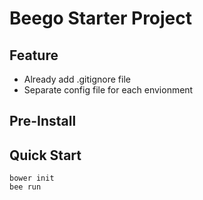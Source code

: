 # Beego Starter Project

## Feature
- Already add .gitignore file
- Separate config file for each envionment

## Pre-Install


## Quick Start
```
bower init
bee run
```
